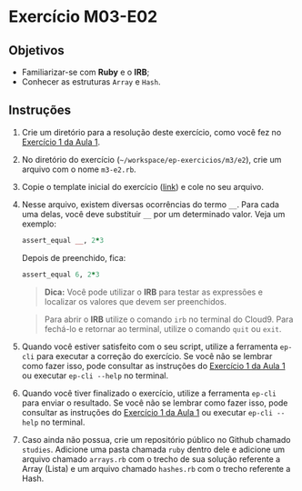 Exercício M03-E02
=================

Objetivos
---------

- Familiarizar-se com **Ruby** e o **IRB**;
- Conhecer as estruturas `Array` e `Hash`.

Instruções
----------

1. Crie um diretório para a resolução deste exercício, como você fez no
[Exercício 1 da Aula 1](m01-e01.html).

2. No diretório do exercício (`~/workspace/ep-exercicios/m3/e2`), crie um
arquivo com o nome `m3-e2.rb`.

3. Copie o template inicial do exercício ([link](../supplies/m03/m3-e2.rb)) e
cole no seu arquivo.

4. Nesse arquivo, existem diversas ocorrências do termo `__`. Para cada uma
delas, você deve substituir `__` por um determinado valor. Veja um exemplo:

    ```ruby
    assert_equal __, 2*3
    ```

    Depois de preenchido, fica:

    ```ruby
    assert_equal 6, 2*3
    ```

    > **Dica:** Você pode utilizar o **IRB** para testar as expressões e
    localizar os valores que devem ser preenchidos.

    > Para abrir o **IRB** utilize o comando `irb` no terminal do Cloud9. Para
    fechá-lo e retornar ao terminal, utilize o comando `quit` ou `exit`.

5. Quando você estiver satisfeito com o seu script, utilize a ferramenta
`ep-cli` para executar a correção do exercício. Se você não se lembrar como
fazer isso, pode consultar as instruções do [Exercício 1 da Aula 1](m01-e01.html) ou
executar `ep-cli --help` no terminal.

6. Quando você tiver finalizado o exercício, utilize a ferramenta `ep-cli` para
enviar o resultado. Se você não se lembrar como fazer isso, pode consultar as
instruções do [Exercício 1 da Aula 1](m01-e01.html) ou executar `ep-cli --help` no
terminal.

7. Caso ainda não possua, crie um repositório público no Github chamado
```studies```. Adicione uma pasta chamada ```ruby``` dentro dele e adicione
um arquivo chamado ```arrays.rb``` com o trecho de sua solução referente a
Array (Lista) e um arquivo chamado ```hashes.rb``` com o trecho referente a
Hash.
